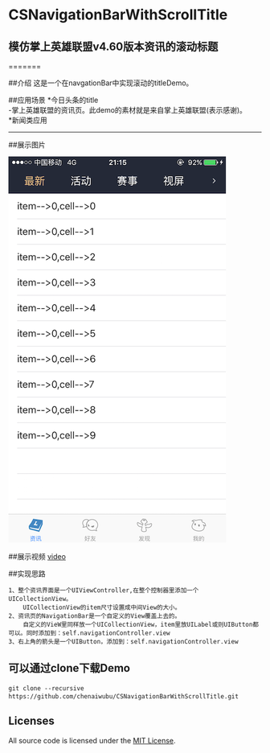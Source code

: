 #                CSNavigationBarWithScrollTitle
##              模仿掌上英雄联盟v4.60版本资讯的滚动标题
=======

##介绍
这是一个在navgationBar中实现滚动的titleDemo。  

##应用场景
*今日头条的title  
-掌上英雄联盟的资讯页。此demo的素材就是来自掌上英雄联盟(表示感谢)。  
*新闻类应用  

--------

##展示图片

![demoImage](/media/demo_image.png "滚动title")

##展示视频
[video](/media/demo_video.mov)


##实现思路
```
1、整个资讯界面是一个UIViewController,在整个控制器里添加一个UICollectionView。  
    UICollectionView的item尺寸设置成中间View的大小。
2、资讯页的NavigationBar是一个自定义的View覆盖上去的。  
    自定义的VieW里同样放一个UICollectionView，item里放UILabel或则UIButton都可以。同时添加到：self.navigationController.view
3、右上角的箭头是一个UIButton，添加到：self.navigationController.view

```
## 可以通过clone下载Demo

    git clone --recursive https://github.com/chenaiwubu/CSNavigationBarWithScrollTitle.git

## Licenses

All source code is licensed under the [MIT License](/LICENSE).